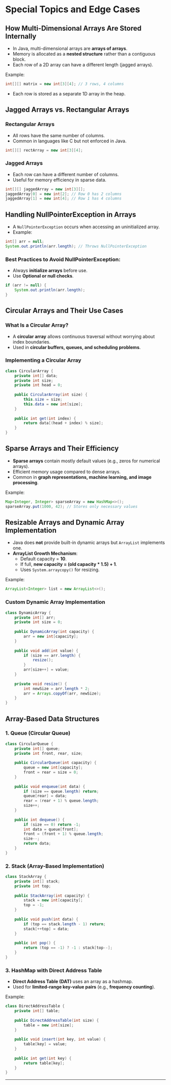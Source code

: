 # Special Topics and Edge Cases

## How Multi-Dimensional Arrays Are Stored Internally
- In Java, multi-dimensional arrays are **arrays of arrays**.
- Memory is allocated as a **nested structure** rather than a contiguous block.
- Each row of a 2D array can have a different length (jagged arrays).

Example:
```java
int[][] matrix = new int[3][4]; // 3 rows, 4 columns
```
- Each row is stored as a separate 1D array in the heap.

## Jagged Arrays vs. Rectangular Arrays
### Rectangular Arrays
- All rows have the same number of columns.
- Common in languages like C but not enforced in Java.
```java
int[][] rectArray = new int[3][4];
```
### Jagged Arrays
- Each row can have a different number of columns.
- Useful for memory efficiency in sparse data.
```java
int[][] jaggedArray = new int[3][];
jaggedArray[0] = new int[2]; // Row 0 has 2 columns
jaggedArray[1] = new int[4]; // Row 1 has 4 columns
```

## Handling NullPointerException in Arrays
- A `NullPointerException` occurs when accessing an uninitialized array.
- Example:
```java
int[] arr = null;
System.out.println(arr.length); // Throws NullPointerException
```
### Best Practices to Avoid NullPointerException:
- Always **initialize arrays** before use.
- Use **Optional or null checks**.
```java
if (arr != null) {
    System.out.println(arr.length);
}
```

## Circular Arrays and Their Use Cases
### What Is a Circular Array?
- A **circular array** allows continuous traversal without worrying about index boundaries.
- Used in **circular buffers, queues, and scheduling problems**.

### Implementing a Circular Array
```java
class CircularArray {
    private int[] data;
    private int size;
    private int head = 0;
    
    public CircularArray(int size) {
        this.size = size;
        this.data = new int[size];
    }
    
    public int get(int index) {
        return data[(head + index) % size];
    }
}
```

## Sparse Arrays and Their Efficiency
- **Sparse arrays** contain mostly default values (e.g., zeros for numerical arrays).
- Efficient memory usage compared to dense arrays.
- Common in **graph representations, machine learning, and image processing**.

Example:
```java
Map<Integer, Integer> sparseArray = new HashMap<>();
sparseArray.put(1000, 42); // Stores only necessary values
```

## Resizable Arrays and Dynamic Array Implementation
- Java does **not** provide built-in dynamic arrays but `ArrayList` implements one.
- **ArrayList Growth Mechanism**:
  - Default capacity = **10**.
  - If full, **new capacity = (old capacity * 1.5) + 1**.
  - Uses `System.arraycopy()` for resizing.

Example:
```java
ArrayList<Integer> list = new ArrayList<>();
```

### Custom Dynamic Array Implementation
```java
class DynamicArray {
    private int[] arr;
    private int size = 0;
    
    public DynamicArray(int capacity) {
        arr = new int[capacity];
    }
    
    public void add(int value) {
        if (size == arr.length) {
            resize();
        }
        arr[size++] = value;
    }
    
    private void resize() {
        int newSize = arr.length * 2;
        arr = Arrays.copyOf(arr, newSize);
    }
}
```

## Array-Based Data Structures

### 1. Queue (Circular Queue)
```java
class CircularQueue {
    private int[] queue;
    private int front, rear, size;
    
    public CircularQueue(int capacity) {
        queue = new int[capacity];
        front = rear = size = 0;
    }
    
    public void enqueue(int data) {
        if (size == queue.length) return;
        queue[rear] = data;
        rear = (rear + 1) % queue.length;
        size++;
    }
    
    public int dequeue() {
        if (size == 0) return -1;
        int data = queue[front];
        front = (front + 1) % queue.length;
        size--;
        return data;
    }
}
```

### 2. Stack (Array-Based Implementation)
```java
class StackArray {
    private int[] stack;
    private int top;
    
    public StackArray(int capacity) {
        stack = new int[capacity];
        top = -1;
    }
    
    public void push(int data) {
        if (top == stack.length - 1) return;
        stack[++top] = data;
    }
    
    public int pop() {
        return (top == -1) ? -1 : stack[top--];
    }
}
```

### 3. HashMap with Direct Address Table
- **Direct Address Table (DAT)** uses an array as a hashmap.
- Used for **limited-range key-value pairs** (e.g., **frequency counting**).

Example:
```java
class DirectAddressTable {
    private int[] table;
    
    public DirectAddressTable(int size) {
        table = new int[size];
    }
    
    public void insert(int key, int value) {
        table[key] = value;
    }
    
    public int get(int key) {
        return table[key];
    }
}
```

---
